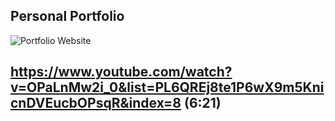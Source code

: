 ## Personal Portfolio

![Portfolio Website](https://i.ibb.co/WgPMpts/image.png)

## https://www.youtube.com/watch?v=OPaLnMw2i_0&list=PL6QREj8te1P6wX9m5KnicnDVEucbOPsqR&index=8    (6:21)